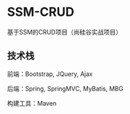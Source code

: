 # SSM-CRUD

基于SSM的CRUD项目（尚硅谷实战项目）

## 技术栈
前端：Bootstrap, JQuery, Ajax

后端：Spring, SpringMVC, MyBatis, MBG

构建工具：Maven
